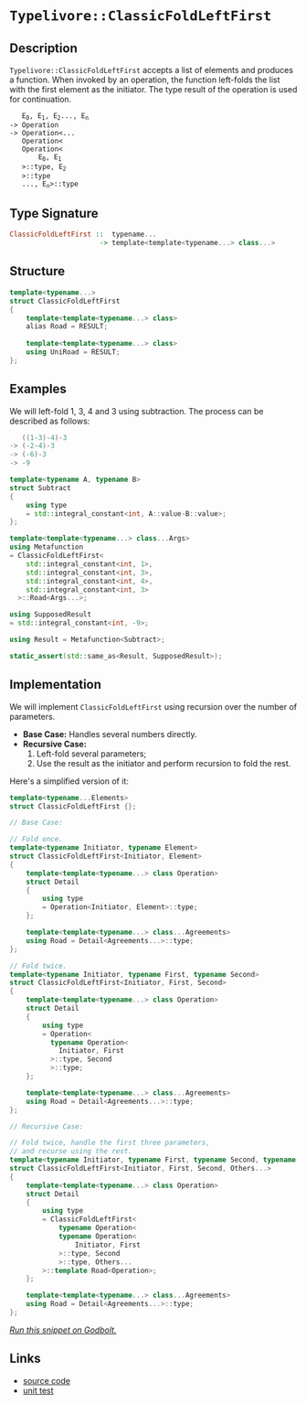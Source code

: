 <!-- Copyright 2024 Feng Mofan
SPDX-License-Identifier: Apache-2.0 -->

# `Typelivore::ClassicFoldLeftFirst`

## Description

`Typelivore::ClassicFoldLeftFirst` accepts a list of elements and produces a function.
When invoked by an operation, the function left-folds the list with the first element as the initiator.
The type result of the operation is used for continuation.

<pre><code>   E<sub>0</sub>, E<sub>1</sub>, E<sub>2</sub>..., E<sub>n</sub>
-> Operation
-> Operation&lt;...
   Operation&lt;
   Operation&lt;
       E<sub>0</sub>, E<sub>1</sub>
   &gt;::type, E<sub>2</sub>
   &gt;::type
   ..., E<sub>n</sub>&gt;::type</code></pre>

## Type Signature

```Haskell
ClassicFoldLeftFirst ::  typename...
                      -> template<template<typename...> class...>
```

## Structure

```C++
template<typename...>
struct ClassicFoldLeftFirst
{
    template<template<typename...> class>
    alias Road = RESULT;
        
    template<template<typename...> class>
    using UniRoad = RESULT;
};
```

## Examples

We will left-fold 1, 3, 4 and 3 using subtraction.
The process can be described as follows:

```C++
   ((1-3)-4)-3
-> (-2-4)-3
-> (-6)-3
-> -9
```

```C++
template<typename A, typename B>
struct Subtract
{
    using type
    = std::integral_constant<int, A::value-B::value>;
};

template<template<typename...> class...Args>
using Metafunction 
= ClassicFoldLeftFirst<
    std::integral_constant<int, 1>,
    std::integral_constant<int, 3>,
    std::integral_constant<int, 4>,
    std::integral_constant<int, 3>
  >::Road<Args...>;

using SupposedResult
= std::integral_constant<int, -9>;

using Result = Metafunction<Subtract>;

static_assert(std::same_as<Result, SupposedResult>);
```

## Implementation

We will implement `ClassicFoldLeftFirst` using recursion over the number of parameters.

- **Base Case:** Handles several numbers directly.
- **Recursive Case:**
  1. Left-fold several parameters;
  2. Use the result as the initiator and perform recursion to fold the rest.

Here's a simplified version of it:

```C++
template<typename...Elements>
struct ClassicFoldLeftFirst {};

// Base Case:

// Fold once.
template<typename Initiator, typename Element>
struct ClassicFoldLeftFirst<Initiator, Element>
{
    template<template<typename...> class Operation>
    struct Detail
    {
        using type 
        = Operation<Initiator, Element>::type;
    };

    template<template<typename...> class...Agreements>
    using Road = Detail<Agreements...>::type;
};

// Fold twice.
template<typename Initiator, typename First, typename Second>
struct ClassicFoldLeftFirst<Initiator, First, Second>
{
    template<template<typename...> class Operation>
    struct Detail
    {
        using type 
        = Operation<
          typename Operation<
            Initiator, First
          >::type, Second
          >::type;
    };

    template<template<typename...> class...Agreements>
    using Road = Detail<Agreements...>::type;
};

// Recursive Case:

// Fold twice, handle the first three parameters,
// and recurse using the rest.
template<typename Initiator, typename First, typename Second, typename...Others>
struct ClassicFoldLeftFirst<Initiator, First, Second, Others...>
{
    template<template<typename...> class Operation>
    struct Detail
    {
        using type 
        = ClassicFoldLeftFirst<
            typename Operation<
            typename Operation<
                Initiator, First
            >::type, Second
            >::type, Others...
        >::template Road<Operation>;
    };

    template<template<typename...> class...Agreements>
    using Road = Detail<Agreements...>::type;
};
```

[*Run this snippet on Godbolt.*](https://godbolt.org/#z:OYLghAFBqd5QCxAYwPYBMCmBRdBLAF1QCcAaPECAMzwBtMA7AQwFtMQByARg9KtQYEAysib0QXACx8BBAKoBnTAAUAHpwAMvAFYTStJg1DIApACYAQuYukl9ZATwDKjdAGFUtAK4sGIAKwAzKSuADJ4DJgAcj4ARpjEIACcXKQADqgKhE4MHt6%2BAcEZWY4C4ZExLPGJKbaY9qUMQgRMxAR5Pn5BdQ05za0E5dFxCcmpCi1tHQXdEwNDldVjAJS2qF7EyOwcBJgsaQa7JoFuBACeaYysmAB0d9j0bIIKx9gmGgCCE8ReDgDUbgMCiyyAAYp50KFMFQCKC8MQJn8TAB2KzIgAixysn3eHwA9Hi/hYmEoAST2LjcQS/uDaOg/gItjdcbt9odMMdThcrmw/gBJBjZJhEMh/c6XZi8h57RgEV6476/AgAoEg2mQ6Gw%2BETTkCoUi0h/aVPOWBN441G4v7WsV7A7CjknVn2o5O7mS253V5/ZCqv4AeUuxGFOXlnxtf0V/3RmBadCtNpR2I%2BEYjXiyRjF3KR4dT1uO6IDQZDAl1gscwpIhuNsteIBA4sdyYjKMxgWTCetzvZnO7Dt77uud2ZZp9quHH2AxEwMueYZTNvTEWAfwASqgmPSC38Y3HaJzJ9PZwQFMO6w3uVjKRirzjPtT1WKAO54Jksu09t0S6788t4Suio2Ho0tqBCGkBP5CJgaAMOg85RsqgIkmqEJQjCcIIqabh6hWBogZhhpQTBcFmtezY2n2rqnB%2B/ZfjynojtgY7IUWCQlgw84RghO6xkw8a5vmloCamS6Zo2OYLnm26BmxjScp2eZZt%2BvIycGcknApim/vqVb4TqwlSWa9aNoR0ECHBBmpueja3pJSI3u2lLCZRjrUWytFcspDHer6yETlOM4mi8pHCaJK7rpuSKBIWu58fuJyHoFsqnl6RkXpctmtpl96Equ0EbFkABumBkkoIBOfihKPgQL5bIaCCGOg9BiggJU0JhLVHn8aStNcuwIqQVKEo1fzTsgBUlWFLUldOEzMp8LkDl52m4bpEG8hhEzgYOvJEeZ21ecO/oEK1CLwQQPz/EhwKvuqaFaphZY6aKm1gX8e2wYax2nSljFkQpi1OjRVHrd5o6%2BcCrFqaGIV2dxsX8XZSaaYuGYruJKP5tFKrIbdqGaq98mWXmoNQ%2BxRN2VppOqeTGnE1pK3/nhhP0y2aUme9ZmwZjVns9yX0nQkv089ZwMlRFJFuDT6lvI5wlZXLHwA2LvYq3RHpnuD453Ilx7BeadlTRLUUxbx8YJQFeua9gxmXorCsdveABULuu27eJUq7AAq2BCF7rse87bvB4HSs4mYgQRL6XhYFFbgwVsaQnvO77uSDO0lR8B30US52XcqQheLEF1MA4/2hWjSkcvL2MTOg9YRLsU5iAA%2BjBcyCJyjeGh89aFWIXiYAAtBYfcD46ssdg5jsfIDbkuq5oPW8xwITsQwD67iU0ALK8VQXgMA4OQSdu10oXS92E3TcMEPXICN5gze0G3Agd1h3d/FwryDcJdcN4Ij9gzP3bi0TuJwP6BG/gpP%2B98AFPxfgwN%2BXdBCGkkFA3%2Bt9/5NyAQgpB4CUF/EgbDLGNsQASwPOvYWpF7afCmoXNIxRMDoDygoLwtA5Q4lrpg2B2DW4gMMO/AhQ8kjyhoR8I2mBWHsJNn8XeLR96H3Um4Quxdgxl2oTPOYjhkAt2QgkAgEAYEKGuLo4KbgWFsLevQxhzDJGWNeMsLEHBVi0E4P4XgfgOBaFIKgTgbhrDWEjOsTYJVzCBB4KQAgmhnGrAANYBAABw3H8AANgSSkqQ/hkQpMkEkQI2T9CcEkLwFgEgNAaFIJ47xviOC8AUCACpUSvHONIHAWAMBEAgHWAQNIXgwIUAgGgfYdAEhRGuJwVQ6Sh45L%2BMAZAyBP6SBuGYXgTDCAkDwPXVI/BBAiDEOwKQMhBCKBUOoZppBdCpCfMGNInAeAuLcR46JPjOD%2Bj6b05UqAqB/EmSk6ZkhZnzMWcsv4EAPDDPoMQJEEcuDLF4E0rQqwIBICGWkEZZABmovRSAYAUgzB8DoP1epEBYjPNiBEVoZw7m8HJcwYgZx/SxG0NBJpEShkmn9AwWgVLzlYFiF4YAbgxC0HqdwXgWAWCGGAOIXl8IWV4GKqK7xmBVD5V2NS8gADXHnNoHgWIwZ6UeCwM8i6eBSlitIMVYgsRMiYBjJKowuqjDRNWFQAwG8ABqeBMBPhkp4iJOzhCiHEIcwNJy1DPMufoKVKAAmWH0Hq%2BpkBVioCTjkUVQ864FlMJYawZhqlWuIJsyR8BVh2Hlc4CArhph%2BFSGECIwwqijFSMUbIAga16FbY0BYIxEjjHqBWpokx2ieE6HoctR8BD9DaD2ptfbbDDo7eMYds6liwrWBsLYEgHkcHcZU55NSflTJmXMhZUgQUQFwOsqFYTYXwpdasVqm5RgQDiSASQgQbh5ORJIDQkgzCSBSeU1JSRCkcGKaQUp4SbgZLSUkBJXAUn%2BEkFwfweSUn7vOTUupDTIkutaR05FXT3l9PIJQLFkKxlsE4K0FghVkRDyYMxTMXAkg3C4DcZV%2BARSbL0IGvZIbpBhqUBG85uh8XXKYLcsVO691VN4DUt5PS%2BkMm%2BbR%2BjjHmMrlY%2BxzjoLwVoshdCwIZg4V4eaUilFqAIUJDI4M6zhnRjqYY75IwrGuAVJoOwoWlBSXnNpZSjVAX6WMuZQ4DV7LZScu5c8vlAqhW0BFRqiVUqZXePwGNRwirnkqrVdsCJD9tXeN1fqylRrtjeNNeaiJVqbVKHtal5c%2BG3VME9d631EoNX8eDQcoTshw1nO8eJ6Nzqc1WHjSVpNr6fFptfpwTNt9s1xosPmhThbi1TbLQOydfgq2wSXSEWCq7m3pEyG23Io6CgtrO92htiwTsTsaNOkd%2BRa09EHc947865hTEu29n7gw7u9u3RukJIPtVyYPZwP4znNOue02xjjGhQVXpFMZu95nEWPswM%2BxI03tUQag2xjQ2SND%2BAQykVjGhajyZebU2wuGEUtLaZ07pHy7MUdGeMjgtGZksAUIVBZhUdPsgmKs7jGytlHKDfsiQfXjkicGzoEAwRJPSfuWByHWHXkkc%2BWp4gLA%2BcC6FyLh0iIwUOfRcZwIZmmeWZQJbyFHPHejEFwwluwukgt1FwQXRBuckEu8wiXzZKKX0qC2HhlTKWUResxyrlPL0uYH5YK4VoqIkpcdRV8Vcqj7ZfObl8a6qLWFeeSVg1ZxysmqLdV3gtXbUNcdU1izfB3UKC9T6v1XXZACd69LgbkaVcjeMMthNsRNszcaKKvEf8xt5oLQkItWAJ%2BPZyC4fbf29D1oqMD67JQcgHa7TkL747ttPcXZv/tvQp0rqB3O8dF/XsP/mHftdZbglbvXRDp52uOAw/9wCvzoLn8J7jcD7ijhLjejCrbg%2BqQE%2BlgHjjuoTiAGYGxoECTn%2BoEDkoEIEHklwOkphtUpwDho0rAfEihjcB%2BlwIEAkshhHP4BoCkgBmBoED/kQfTnbjuisoQQpsQZjjEpakLGvpIEAA%3D)

## Links

- [source code](../../../../conceptrodon/typelivore/classic_fold_left_first.hpp)
- [unit test](../../../../tests/unit/typelivore/classic_fold_left_first.test.hpp)
